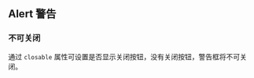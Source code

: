 <div class="demo-header">
<p class="overviewicon">
  <span class="wapi-ui-alert"/>
</p>

## Alert 警告

<nova-uxlink widget-name="Alert"></nova-uxlink>
</div>

### 不可关闭

通过 `closable` 属性可设置是否显示关闭按钮，没有关闭按钮，警告框将不可关闭。

<nova-demo-view link="alert/closable.vue"></nova-demo-view>

<br>
